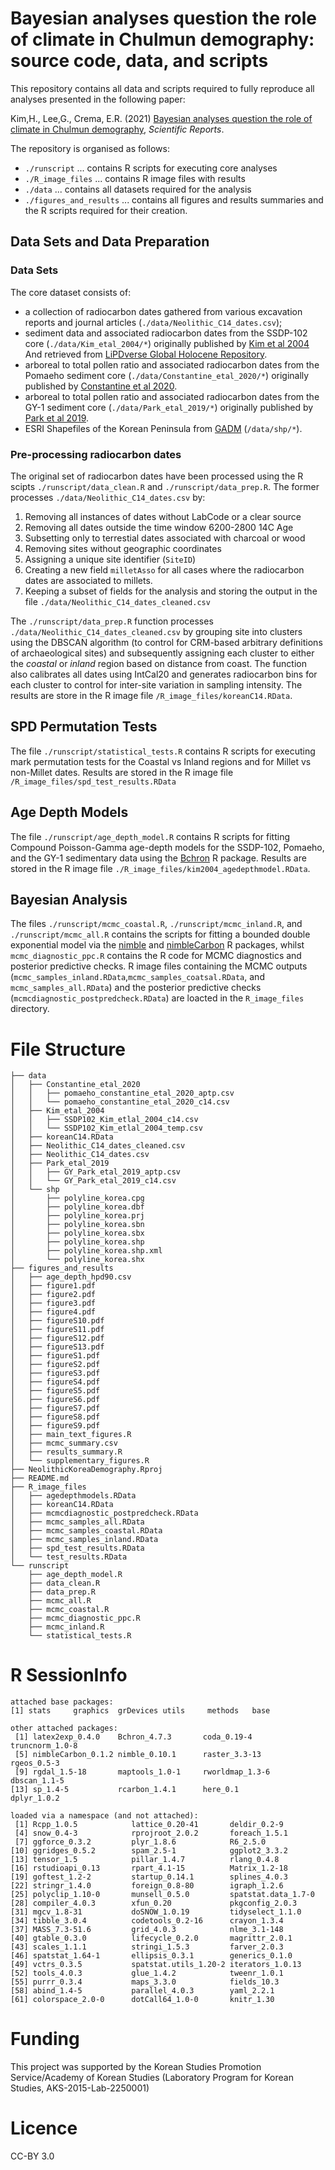 # Bayesian analyses question the role of climate in Chulmun demography: source code, data, and scripts

This repository contains all data and scripts required to fully reproduce all analyses presented in the following paper: 

Kim,H., Lee,G., Crema, E.R. (2021) [Bayesian analyses question the role of climate in Chulmun demography](https://doi.org/10.1038/s41598-021-03180-4), _Scientific Reports_. 

The repository is organised as follows:
  -  `./runscript` ... contains R scripts for executing core analyses
  - `./R_image_files` ... contains R image files with results
  - `./data` ... contains all datasets required for the analysis
  - `./figures_and_results` ... contains all figures and results summaries and the R scripts required for their creation.
  
## Data Sets and Data Preparation

### Data Sets
The core dataset consists of:

  - a collection of radiocarbon dates gathered from various excavation reports and journal articles (`./data/Neolithic_C14_dates.csv`);
  - sediment data and associated radiocarbon dates from the SSDP-102 core (`./data/Kim_etal_2004/*`) originally published by [Kim et al 2004](https://doi.org/10.1016/j.quascirev.2004.08.010) And retrieved from [LiPDverse Global Holocene Repository](http://lipdverse.org/globalHolocene/current_version/SSDP_102.Kim.2004.html).
  - arboreal to total pollen ratio and associated radiocarbon dates from the Pomaeho sediment core (`./data/Constantine_etal_2020/*`) originally published by [Constantine et al 2020](https://doi.org/10.1017/qua.2018.132).
  - arboreal to total pollen ratio and associated radiocarbon dates from the GY-1 sediment core (`./data/Park_etal_2019/*`) originally published by [Park et al 2019](https://doi.org/10.1038/s41598-019-47264-8).
  - ESRI Shapefiles of the Korean Peninsula from [GADM](https://gadm.org/index.html) (`/data/shp/*`).

### Pre-processing radiocarbon dates
The original set of radiocarbon dates have been processed using the R scipts `./runscript/data_clean.R` and `./runscript/data_prep.R`. The former processes `./data/Neolithic_C14_dates.csv` by:

1. Removing all instances of dates without LabCode or a clear source
2. Removing all dates outside the time window 6200-2800 14C Age
3. Subsetting only to terrestial dates associated with charcoal or wood
4. Removing sites without geographic coordinates
5. Assigning a unique site identifier (`SiteID`)
6. Creating a new field `milletAsso` for all cases where the radiocarbon dates are associated to millets.
7. Keeping a subset of fields for the analysis and storing the output in the file `./data/Neolithic_C14_dates_cleaned.csv`

The `./runscript/data_prep.R` function processes `./data/Neolithic_C14_dates_cleaned.csv` by grouping site into clusters using the DBSCAN algorithm (to control for CRM-based arbitrary definitions of archaeological sites) and subsequently assigning each cluster to either the _coastal_ or _inland_ region based on distance from coast. The function also calibrates all dates using IntCal20 and generates radiocarbon bins for each cluster to control for inter-site variation in sampling intensity. The results are store in the R image file `/R_image_files/koreanC14.RData`. 

## SPD Permutation Tests
The file `./runscript/statistical_tests.R` contains R scripts for executing mark permutation tests for the Coastal vs Inland regions and for Millet vs non-Millet dates. Results are stored in the R image file `/R_image_files/spd_test_results.RData`

## Age Depth Models
The file `./runscript/age_depth_model.R` contains R scripts for fitting Compound Poisson-Gamma age-depth models for the SSDP-102, Pomaeho, and the GY-1 sedimentary data using the
[Bchron](https://cran.r-project.org/web/packages/Bchron/index.html) R package. Results are stored in the R image file `./R_image_files/kim2004_agedepthmodel.RData`.

## Bayesian Analysis
The files `./runscript/mcmc_coastal.R`, `./runscript/mcmc_inland.R`, and `./runscript/mcmc_all.R` contains the scripts for fitting a bounded double exponential model via the [nimble](https://r-nimble.org/) and [nimbleCarbon](https://cran.r-project.org/web/packages/nimbleCarbon/index.html) R packages, whilst `mcmc_diagnostic_ppc.R` contains the R code for MCMC diagnostics and posterior predictive checks. R image files containing the MCMC outputs (`mcmc_samples_inland.RData`,`mcmc_samples_coatsal.RData`, and `mcmc_samples_all.RData`) and the posterior predictive checks (`mcmcdiagnostic_postpredcheck.RData`) are loacted in the `R_image_files` directory.


# File Structure

```
├── data
│   ├── Constantine_etal_2020
│   │   ├── pomaeho_constantine_etal_2020_aptp.csv
│   │   └── pomaeho_constantine_etal_2020_c14.csv
│   ├── Kim_etal_2004
│   │   ├── SSDP102_Kim_etlal_2004_c14.csv
│   │   └── SSDP102_Kim_etlal_2004_temp.csv
│   ├── koreanC14.RData
│   ├── Neolithic_C14_dates_cleaned.csv
│   ├── Neolithic_C14_dates.csv
│   ├── Park_etal_2019
│   │   ├── GY_Park_etal_2019_aptp.csv
│   │   └── GY_Park_etal_2019_c14.csv
│   └── shp
│       ├── polyline_korea.cpg
│       ├── polyline_korea.dbf
│       ├── polyline_korea.prj
│       ├── polyline_korea.sbn
│       ├── polyline_korea.sbx
│       ├── polyline_korea.shp
│       ├── polyline_korea.shp.xml
│       └── polyline_korea.shx
├── figures_and_results
│   ├── age_depth_hpd90.csv
│   ├── figure1.pdf
│   ├── figure2.pdf
│   ├── figure3.pdf
│   ├── figure4.pdf
│   ├── figureS10.pdf
│   ├── figureS11.pdf
│   ├── figureS12.pdf
│   ├── figureS13.pdf
│   ├── figureS1.pdf
│   ├── figureS2.pdf
│   ├── figureS3.pdf
│   ├── figureS4.pdf
│   ├── figureS5.pdf
│   ├── figureS6.pdf
│   ├── figureS7.pdf
│   ├── figureS8.pdf
│   ├── figureS9.pdf
│   ├── main_text_figures.R
│   ├── mcmc_summary.csv
│   ├── results_summary.R
│   └── supplementary_figures.R
├── NeolithicKoreaDemography.Rproj
├── README.md
├── R_image_files
│   ├── agedepthmodels.RData
│   ├── koreanC14.RData
│   ├── mcmcdiagnostic_postpredcheck.RData
│   ├── mcmc_samples_all.RData
│   ├── mcmc_samples_coastal.RData
│   ├── mcmc_samples_inland.RData
│   ├── spd_test_results.RData
│   └── test_results.RData
└── runscript
    ├── age_depth_model.R
    ├── data_clean.R
    ├── data_prep.R
    ├── mcmc_all.R
    ├── mcmc_coastal.R
    ├── mcmc_diagnostic_ppc.R
    ├── mcmc_inland.R
    └── statistical_tests.R

```


# R SessionInfo

```
attached base packages:
[1] stats     graphics  grDevices utils     methods   base     

other attached packages:
 [1] latex2exp_0.4.0    Bchron_4.7.3       coda_0.19-4        truncnorm_1.0-8   
 [5] nimbleCarbon_0.1.2 nimble_0.10.1      raster_3.3-13      rgeos_0.5-3       
 [9] rgdal_1.5-18       maptools_1.0-1     rworldmap_1.3-6    dbscan_1.1-5      
[13] sp_1.4-5           rcarbon_1.4.1      here_0.1           dplyr_1.0.2       

loaded via a namespace (and not attached):
 [1] Rcpp_1.0.5            lattice_0.20-41       deldir_0.2-9         
 [4] snow_0.4-3            rprojroot_2.0.2       foreach_1.5.1        
 [7] ggforce_0.3.2         plyr_1.8.6            R6_2.5.0             
[10] ggridges_0.5.2        spam_2.5-1            ggplot2_3.3.2        
[13] tensor_1.5            pillar_1.4.7          rlang_0.4.8          
[16] rstudioapi_0.13       rpart_4.1-15          Matrix_1.2-18        
[19] goftest_1.2-2         startup_0.14.1        splines_4.0.3        
[22] stringr_1.4.0         foreign_0.8-80        igraph_1.2.6         
[25] polyclip_1.10-0       munsell_0.5.0         spatstat.data_1.7-0  
[28] compiler_4.0.3        xfun_0.20             pkgconfig_2.0.3      
[31] mgcv_1.8-31           doSNOW_1.0.19         tidyselect_1.1.0     
[34] tibble_3.0.4          codetools_0.2-16      crayon_1.3.4         
[37] MASS_7.3-51.6         grid_4.0.3            nlme_3.1-148         
[40] gtable_0.3.0          lifecycle_0.2.0       magrittr_2.0.1       
[43] scales_1.1.1          stringi_1.5.3         farver_2.0.3         
[46] spatstat_1.64-1       ellipsis_0.3.1        generics_0.1.0       
[49] vctrs_0.3.5           spatstat.utils_1.20-2 iterators_1.0.13     
[52] tools_4.0.3           glue_1.4.2            tweenr_1.0.1         
[55] purrr_0.3.4           maps_3.3.0            fields_10.3          
[58] abind_1.4-5           parallel_4.0.3        yaml_2.2.1           
[61] colorspace_2.0-0      dotCall64_1.0-0       knitr_1.30     
```

# Funding
This project was supported by the Korean Studies Promotion Service/Academy of Korean Studies (Laboratory Program for Korean Studies, AKS-2015-Lab-2250001)

# Licence
CC-BY 3.0
